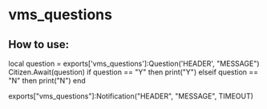 # vms_questions

## How to use:

local question = exports['vms_questions']:Question('HEADER', "MESSAGE")
Citizen.Await(question)
if question == "Y" then
	print("Y")
elseif question == "N" then
	print("N")
end


exports["vms_questions"]:Notification("HEADER", "MESSAGE", TIMEOUT)
